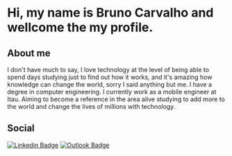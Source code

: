 # Hi, my name is Bruno Carvalho and wellcome the my profile.

## About me

I don't have much to say, I love technology at the level of being able to spend days studying just to find out how it works, and it's amazing how knowledge can change the world, sorry I said anything but me.
I have a degree in computer engineering.
I currently work as a mobile engineer at Itau.
Aiming to become a reference in the area alive studying to add more to the world and change the lives of millions with technology.

## Social

[![Linkedin Badge](https://img.shields.io/badge/-Thiago%20Leão-2E2D2E?style=for-the-badge&labelColor=000000&logo=linkedin&logoColor=79FE96&link=https://www.linkedin.com/in/thiagoleaodev/)](https://www.linkedin.com/in/thiagoleaodev/)
[![Outlook Badge](https://img.shields.io/badge/-thiagoleao.dev@gmail.com-2E2D2E?style=for-the-badge&labelColor=000000&logo=MicrosoftOutlook&link=mailto:thiagoleao.dev@gmail.com)](mailto:thiagoleao.dev@gmail.com)


